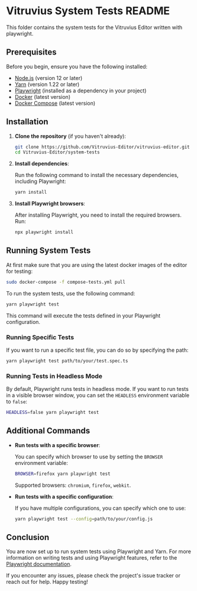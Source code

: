 # Vitruvius System Tests README

This folder contains the system tests for the Vitruvius Editor written with playwright.

## Prerequisites

Before you begin, ensure you have the following installed:

- [Node.js](https://nodejs.org/) (version 12 or later)
- [Yarn](https://yarnpkg.com/) (version 1.22 or later)
- [Playwright](https://playwright.dev/) (installed as a dependency in your project)
- [Docker](https://www.docker.com/) (latest version)
- [Docker Compose](https://docs.docker.com/compose/) (latest version)

## Installation

1. **Clone the repository** (if you haven't already):

   ```bash
   git clone https://github.com/Vitruvius-Editor/vitruvius-editor.git
   cd Vitruvius-Editor/system-tests
   ```

2. **Install dependencies**:

   Run the following command to install the necessary dependencies, including Playwright:

   ```bash
   yarn install
   ```

3. **Install Playwright browsers**:

   After installing Playwright, you need to install the required browsers. Run:

   ```bash
   npx playwright install
   ```

## Running System Tests

At first make sure that you are using the latest docker images of the editor for testing:

```bash
sudo docker-compose -f compose-tests.yml pull
```

To run the system tests, use the following command:

```bash
yarn playwright test
```

This command will execute the tests defined in your Playwright configuration.

### Running Specific Tests

If you want to run a specific test file, you can do so by specifying the path:

```bash
yarn playwright test path/to/your/test.spec.ts
```

### Running Tests in Headless Mode

By default, Playwright runs tests in headless mode. If you want to run tests in a visible browser window, you can set the `HEADLESS` environment variable to `false`:

```bash
HEADLESS=false yarn playwright test
```

## Additional Commands

- **Run tests with a specific browser**:

  You can specify which browser to use by setting the `BROWSER` environment variable:

  ```bash
  BROWSER=firefox yarn playwright test
  ```

  Supported browsers: `chromium`, `firefox`, `webkit`.

- **Run tests with a specific configuration**:

  If you have multiple configurations, you can specify which one to use:

  ```bash
  yarn playwright test --config=path/to/your/config.js
  ```

## Conclusion

You are now set up to run system tests using Playwright and Yarn. For more information on writing tests and using Playwright features, refer to the [Playwright documentation](https://playwright.dev/docs/intro).

If you encounter any issues, please check the project's issue tracker or reach out for help. Happy testing!
